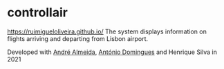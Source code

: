 # controllair

https://ruimigueloliveira.github.io/
The system displays information on flights arriving and departing from Lisbon airport.


Developed with [André Almeida](https://github.com/Almeida-a), [António Domingues](https://github.com/antonioccdomingues) and Henrique Silva in 2021

